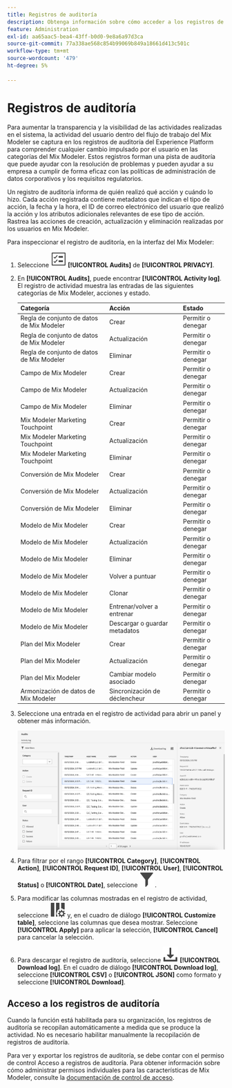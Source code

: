 ```yaml
---
title: Registros de auditoría
description: Obtenga información sobre cómo acceder a los registros de auditoría desde el Mix Modeler.
feature: Administration
exl-id: aa65aac5-bea4-43ff-b0d0-9e8a6a97d3ca
source-git-commit: 77a338ae568c854b99069b849a18661d413c501c
workflow-type: tm+mt
source-wordcount: '479'
ht-degree: 5%

---
```


# Registros de auditoría

Para aumentar la transparencia y la visibilidad de las actividades realizadas en el sistema, la actividad del usuario dentro del flujo de trabajo del Mix Modeler se captura en los registros de auditoría del Experience Platform para comprender cualquier cambio impulsado por el usuario en las categorías del Mix Modeler. Estos registros forman una pista de auditoría que puede ayudar con la resolución de problemas y pueden ayudar a su empresa a cumplir de forma eficaz con las políticas de administración de datos corporativos y los requisitos regulatorios.

<!-- DO WE HAVE TO ADD THIS
If you are subject to the Health Insurance Portability and Accountability Act (HIPAA) and create, receive, maintain, or transmit permitted sensitive personal data through Mix Modeler, you are responsible for executing a BAA with Adobe and licensing Healthcare Shield.
-->

Un registro de auditoría informa de quién realizó qué acción y cuándo lo hizo. Cada acción registrada contiene metadatos que indican el tipo de acción, la fecha y la hora, el ID de correo electrónico del usuario que realizó la acción y los atributos adicionales relevantes de ese tipo de acción. Rastrea las acciones de creación, actualización y eliminación realizadas por los usuarios en Mix Modeler.

Para inspeccionar el registro de auditoría, en la interfaz del Mix Modeler:

1. Seleccione ![Lista de tareas](/help/assets/icons/TaskList.svg) **[!UICONTROL Audits]** de **[!UICONTROL PRIVACY]**.

1. En **[!UICONTROL Audits]**, puede encontrar **[!UICONTROL Activity log]**. El registro de actividad muestra las entradas de las siguientes categorías de Mix Modeler, acciones y estado.

   | Categoría | Acción | Estado |
   |---|---|---|
   | Regla de conjunto de datos de Mix Modeler | Crear | Permitir o denegar |
   | Regla de conjunto de datos de Mix Modeler | Actualización | Permitir o denegar |
   | Regla de conjunto de datos de Mix Modeler | Eliminar | Permitir o denegar |
   | Campo de Mix Modeler | Crear | Permitir o denegar |
   | Campo de Mix Modeler | Actualización | Permitir o denegar |
   | Campo de Mix Modeler | Eliminar | Permitir o denegar |
   | Mix Modeler Marketing Touchpoint | Crear | Permitir o denegar |
   | Mix Modeler Marketing Touchpoint | Actualización | Permitir o denegar |
   | Mix Modeler Marketing Touchpoint | Eliminar | Permitir o denegar |
   | Conversión de Mix Modeler | Crear | Permitir o denegar |
   | Conversión de Mix Modeler | Actualización | Permitir o denegar |
   | Conversión de Mix Modeler | Eliminar | Permitir o denegar |
   | Modelo de Mix Modeler | Crear | Permitir o denegar |
   | Modelo de Mix Modeler | Actualización | Permitir o denegar |
   | Modelo de Mix Modeler | Eliminar | Permitir o denegar |
   | Modelo de Mix Modeler | Volver a puntuar | Permitir o denegar |
   | Modelo de Mix Modeler | Clonar | Permitir o denegar |
   | Modelo de Mix Modeler | Entrenar/volver a entrenar | Permitir o denegar |
   | Modelo de Mix Modeler | Descargar o guardar metadatos | Permitir o denegar |
   | Plan del Mix Modeler | Crear | Permitir o denegar |
   | Plan del Mix Modeler | Actualización | Permitir o denegar |
   | Plan del Mix Modeler | Cambiar modelo asociado | Permitir o denegar |
   | Armonización de datos de Mix Modeler | Sincronización de déclencheur | Permitir o denegar |


1. Seleccione una entrada en el registro de actividad para abrir un panel y obtener más información.

   ![Auditoría de Mix Modeler](/help/assets/mix-modeler-audit.png)

1. Para filtrar por el rango **[!UICONTROL Category]**, **[!UICONTROL Action]**, **[!UICONTROL Request ID]**, **[!UICONTROL User]**, **[!UICONTROL Status]** o **[!UICONTROL Date]**, seleccione ![Filtro](/help/assets/icons/Filter.svg).

1. Para modificar las columnas mostradas en el registro de actividad, seleccione ![Columnas](/help/assets/icons/ColumnSetting.svg) y, en el cuadro de diálogo **[!UICONTROL Customize table]**, seleccione las columnas que desea mostrar. Seleccione **[!UICONTROL Apply]** para aplicar la selección, **[!UICONTROL Cancel]** para cancelar la selección.

1. Para descargar el registro de auditoría, seleccione ![Descargar](/help/assets/icons/Download.svg) **[!UICONTROL Download log]**. En el cuadro de diálogo **[!UICONTROL Download log]**, seleccione **[!UICONTROL CSV]** o **[!UICONTROL JSON]** como formato y seleccione **[!UICONTROL Download]**.

## Acceso a los registros de auditoría

Cuando la función está habilitada para su organización, los registros de auditoría se recopilan automáticamente a medida que se produce la actividad. No es necesario habilitar manualmente la recopilación de registros de auditoría.

Para ver y exportar los registros de auditoría, se debe contar con el permiso de control Acceso a registros de auditoría. Para obtener información sobre cómo administrar permisos individuales para las características de Mix Modeler, consulte la [documentación de control de acceso](https://experienceleague.adobe.com/en/docs/experience-platform/access-control/home).
